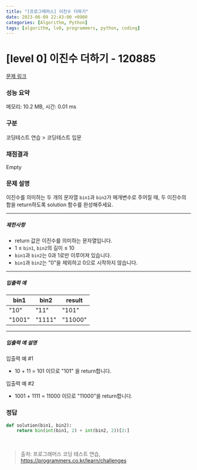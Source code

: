 ```yaml
---
title: "[프로그래머스] 이진수 더하기"
date: 2023-06-09 22:43:00 +0900
categories: [Algorithm, Python]
tags: [algorithm, lv0, programmers, python, coding]
---
```


# [level 0] 이진수 더하기 - 120885

[문제 링크](https://school.programmers.co.kr/learn/courses/30/lessons/120885)

### 성능 요약

메모리: 10.2 MB, 시간: 0.01 ms

### 구분

코딩테스트 연습 > 코딩테스트 입문

### 채점결과

Empty

### 문제 설명

<p>이진수를 의미하는 두 개의 문자열 <code>bin1</code>과 <code>bin2</code>가 매개변수로 주어질 때, 두 이진수의 합을 return하도록 solution 함수를 완성해주세요.</p>

<hr>

<h5>제한사항</h5>

<ul>
<li>return 값은 이진수를 의미하는 문자열입니다.</li>
<li>1 ≤ <code>bin1</code>, <code>bin2</code>의 길이 ≤ 10</li>
<li><code>bin1</code>과 <code>bin2</code>는 0과 1로만 이루어져 있습니다.</li>
<li><code>bin1</code>과 <code>bin2</code>는 "0"을 제외하고 0으로 시작하지 않습니다.</li>
</ul>

<hr>

<h5>입출력 예</h5>

| bin1   | bin2   | result  |
|--------|--------|---------|
| "10"   | "11"   | "101"   |
| "1001" | "1111" | "11000" |

<hr>

<h5>입출력 예 설명</h5>

<p>입출력 예 #1</p>

<ul>
<li>10 + 11 = 101 이므로 "101" 을 return합니다.</li>
</ul>

<p>입출력 예 #2</p>

<ul>
<li>1001 + 1111 = 11000 이므로 "11000"을 return합니다.</li>
</ul>

### 정답

```python
def solution(bin1, bin2):
    return bin(int(bin1, 2) + int(bin2, 2))[2:]
```

<br>

> 출처: 프로그래머스 코딩 테스트 연습, https://programmers.co.kr/learn/challenges
